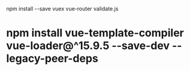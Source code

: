 npm install --save vuex vue-router validate.js
# npm install vue-template-compiler vue-loader@^15.9.5 --save-dev --legacy-peer-deps